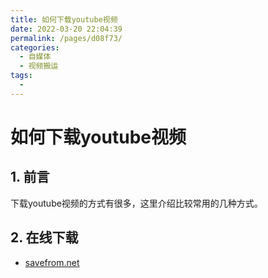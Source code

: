 ```yaml
---
title: 如何下载youtube视频
date: 2022-03-20 22:04:39
permalink: /pages/d08f73/
categories:
  - 自媒体
  - 视频搬运
tags:
  - 
---
```


# 如何下载youtube视频

## 1. 前言

下载youtube视频的方式有很多，这里介绍比较常用的几种方式。

## 2. 在线下载

- [savefrom.net](https://zh.savefrom.net/75/)
